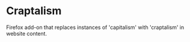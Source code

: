 # Craptalism
Firefox add-on that replaces instances of 'capitalism' with 'craptalism' in website content.
